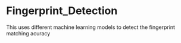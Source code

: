 # Fingerprint_Detection
This uses different machine learning models to detect the fingerprint matching acuracy
